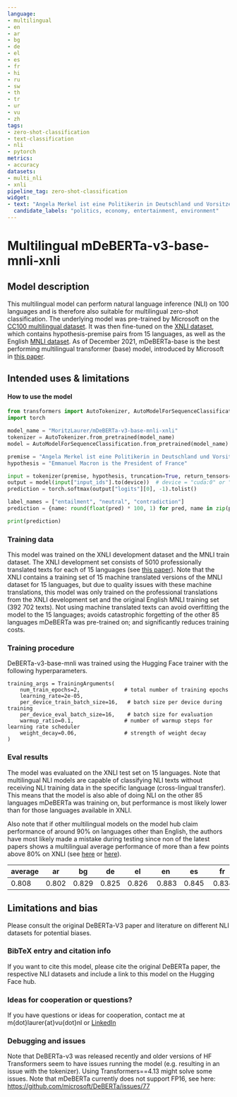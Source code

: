 ```yaml
---
language: 
- multilingual
- en 
- ar 
- bg 
- de 
- el 
- es 
- fr 
- hi 
- ru 
- sw 
- th 
- tr 
- ur 
- vu 
- zh 
tags:
- zero-shot-classification
- text-classification
- nli
- pytorch
metrics:
- accuracy
datasets:
- multi_nli
- xnli
pipeline_tag: zero-shot-classification
widget:
- text: "Angela Merkel ist eine Politikerin in Deutschland und Vorsitzende der CDU"
  candidate_labels: "politics, economy, entertainment, environment"
---
```

# Multilingual mDeBERTa-v3-base-mnli-xnli
## Model description
This multilingual model can perform natural language inference (NLI) on 100 languages and is therefore also suitable for multilingual zero-shot classification. The underlying model was pre-trained by Microsoft on the [CC100 multilingual dataset](https://huggingface.co/datasets/cc100). It was then fine-tuned on the [XNLI dataset](https://huggingface.co/datasets/xnli), which contains hypothesis-premise pairs from 15 languages, as well as the English [MNLI dataset](https://huggingface.co/datasets/multi_nli).
As of December 2021, mDeBERTa-base is the best performing multilingual transformer (base) model, introduced by Microsoft in [this paper](https://arxiv.org/pdf/2111.09543.pdf). 


## Intended uses & limitations
#### How to use the model
```python
from transformers import AutoTokenizer, AutoModelForSequenceClassification
import torch

model_name = "MoritzLaurer/mDeBERTa-v3-base-mnli-xnli"
tokenizer = AutoTokenizer.from_pretrained(model_name)
model = AutoModelForSequenceClassification.from_pretrained(model_name)

premise = "Angela Merkel ist eine Politikerin in Deutschland und Vorsitzende der CDU"
hypothesis = "Emmanuel Macron is the President of France"

input = tokenizer(premise, hypothesis, truncation=True, return_tensors="pt")
output = model(input["input_ids"].to(device))  # device = "cuda:0" or "cpu"
prediction = torch.softmax(output["logits"][0], -1).tolist()

label_names = ["entailment", "neutral", "contradiction"]
prediction = {name: round(float(pred) * 100, 1) for pred, name in zip(prediction, label_names)}

print(prediction)
```

### Training data
This model was trained on the XNLI development dataset and the MNLI train dataset. The XNLI development set consists of 5010 professionally translated texts for each of 15 languages (see [this paper](https://arxiv.org/pdf/1809.05053.pdf)). Note that the XNLI contains a training set of 15 machine translated versions of the MNLI dataset for 15 languages, but due to quality issues with these machine translations, this model was only trained on the professional translations from the XNLI development set and the original English MNLI training set (392 702 texts). Not using machine translated texts can avoid overfitting the model to the 15 languages; avoids catastrophic forgetting of the other 85 languages mDeBERTa was pre-trained on; and significantly reduces training costs. 

### Training procedure
DeBERTa-v3-base-mnli was trained using the Hugging Face trainer with the following hyperparameters.
```
training_args = TrainingArguments(
    num_train_epochs=2,              # total number of training epochs
    learning_rate=2e-05,
    per_device_train_batch_size=16,   # batch size per device during training
    per_device_eval_batch_size=16,    # batch size for evaluation
    warmup_ratio=0.1,                # number of warmup steps for learning rate scheduler
    weight_decay=0.06,               # strength of weight decay
)
```
### Eval results
The model was evaluated on the XNLI test set on 15 languages. Note that multilingual NLI models are capable of classifying NLI texts without receiving NLI training data in the specific language (cross-lingual transfer). This means that the model is also able of doing NLI on the other 85 languages mDeBERTa was training on, but performance is most likely lower than for those languages available in XNLI.

Also note that if other multilingual models on the model hub claim performance of around 90% on languages other than English, the authors have most likely made a mistake during testing since non of the latest papers shows a multilingual average performance of more than a few points above 80% on XNLI (see [here](https://arxiv.org/pdf/2111.09543.pdf) or [here](https://arxiv.org/pdf/1911.02116.pdf)). 

average | ar | bg | de | el | en | es | fr | hi | ru | sw | th | tr | ur | vu | zh 
---------|----------|---------|----------|----------|----------|----------|----------|----------|----------|----------|----------|----------|----------|----------|----------
0.808 | 0.802 | 0.829 | 0.825 | 0.826 | 0.883 | 0.845 | 0.834 | 0.771 | 0.813 | 0.748 | 0.793 | 0.807 | 0.740 | 0.795 | 0.8116


## Limitations and bias
Please consult the original DeBERTa-V3 paper and literature on different NLI datasets for potential biases. 
### BibTeX entry and citation info
If you want to cite this model, please cite the original DeBERTa paper, the respective NLI datasets and include a link to this model on the Hugging Face hub. 

### Ideas for cooperation or questions?
If you have questions or ideas for cooperation, contact me at m{dot}laurer{at}vu{dot}nl or [LinkedIn](https://www.linkedin.com/in/moritz-laurer/)

### Debugging and issues
Note that DeBERTa-v3 was released recently and older versions of HF Transformers seem to have issues running the model (e.g. resulting in an issue with the tokenizer). Using Transformers==4.13 might solve some issues. Note that mDeBERTa currently does not support FP16, see here: https://github.com/microsoft/DeBERTa/issues/77